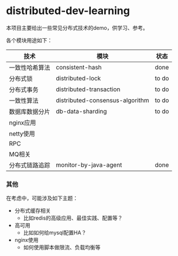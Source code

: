# distributed-dev-learning

本项目主要给出一些常见分布式技术的demo，供学习、参考。

各个模块用途如下：

| 技术           | 模块                            | 状态  |
| -------------- | ------------------------------- | ----- |
| 一致性哈希算法 | consistent-hash                 | done  |
| 分布式锁       | distributed-lock                | to do |
| 分布式事务     | distributed-transaction         | to do |
| 一致性算法     | distributed-consensus-algorithm | to do |
| 数据库数据分片 | db-data-sharding                | to do |
| nginx应用      |                                 |       |
| netty使用      |                                 |       |
| RPC            |                                 |       |
| MQ相关         |                                 |       |
| 分布式链路追踪 | monitor-by-java-agent           | done  |



### 其他

在考虑中，可能涉及如下主题：

- 分布式缓存相关
  - 比如redis的高级应用、最佳实践、配置等？
- 高可用
  - 比如如何给mysql配置HA？
- nginx使用
  - 如何使用脚本做限流、负载均衡等
